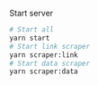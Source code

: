 Start server

```sh
# Start all
yarn start
# Start link scraper
yarn scraper:link
# Start data scraper
yarn scraper:data
```